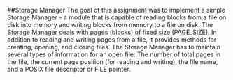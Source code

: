##Storage Manager
The goal of this assignment was to implement a simple Storage Manager - a module that is capable of reading blocks from a file on disk into memory and writing blocks from memory to a file on disk. The Storage Manager deals with pages (blocks) of fixed size (PAGE_SIZE). In addition to reading and writing pages from a file, it provides methods for creating, opening, and closing files. The Storage Manager has to maintain several types of information for an open file: The number of total pages in the file, the current page position (for reading and writing), the file name, and a POSIX file descriptor or FILE pointer.
